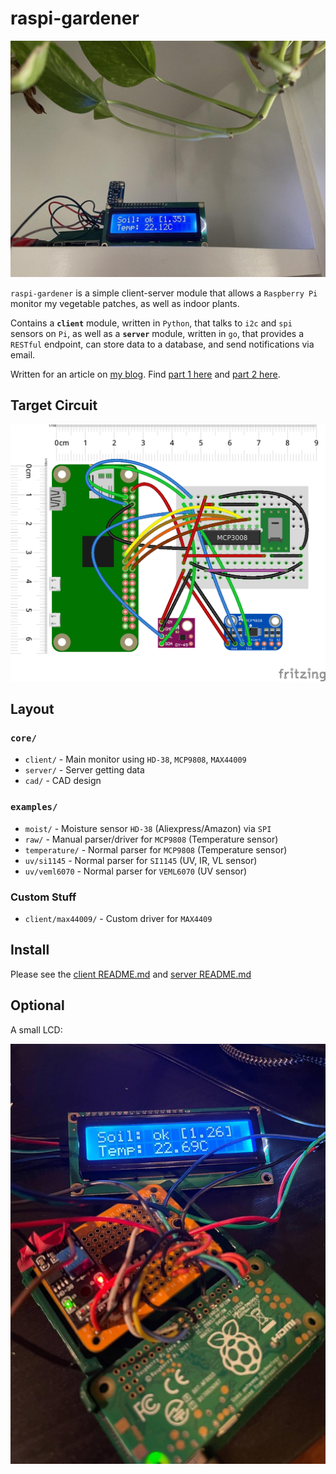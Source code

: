 # raspi-gardener

![docs/hardware.jpg](docs/hardware.jpg)

`raspi-gardener` is a simple client-server module that allows a `Raspberry Pi` monitor my vegetable patches, as well as indoor plants.

Contains a **`client`** module, written in `Python`, that talks to `i2c` and `spi` sensors on `Pi`, as well as a **`server`** module, written in `go`, that provides a `RESTful` endpoint, can store data to a database, and send notifications via email.

Written for an article on [my blog](https://chollinger.com/blog). Find [part 1 here](https://chollinger.com/blog/2021/04/raspberry-pi-gardening-monitoring-a-vegetable-garden-using-a-raspberry-pi-part-1) and [part 2 here](https://chollinger.com/blog/2021/07/raspberry-pi-gardening-monitoring-a-vegetable-garden-using-a-raspberry-pi-part-2-3d-printing/).


## Target Circuit
![docs/full_bb.png](docs/full_bb.png)

## Layout

### `core/`
- `client/` - Main monitor using `HD-38`, `MCP9808`, `MAX44009` 
- `server/` - Server getting data
- `cad/` - CAD design 

### `examples/`
- `moist/` - Moisture sensor `HD-38` (Aliexpress/Amazon) via `SPI`
- `raw/` - Manual parser/driver for `MCP9808` (Temperature sensor) 
- `temperature/` - Normal parser for `MCP9808` (Temperature sensor)
- `uv/si1145` - Normal parser for `SI1145` (UV, IR, VL sensor)
- `uv/veml6070` - Normal parser for `VEML6070` (UV sensor)

### Custom Stuff
- `client/max44009/` - Custom driver for `MAX4409`

## Install
Please see the [client README.md](client/README.md) and [server README.md](server/README.md)

## Optional
A small LCD:

![docs/lcd.jpg](docs/lcd.jpg)
